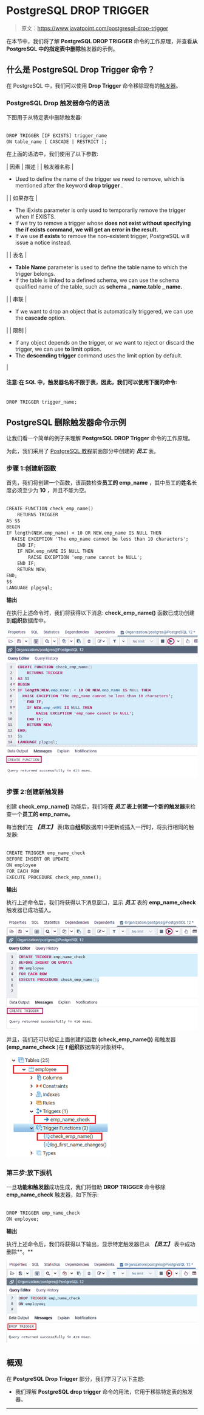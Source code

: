 # PostgreSQL DROP TRIGGER

> 原文：<https://www.javatpoint.com/postgresql-drop-trigger>

在本节中，我们将了解 **PostgreSQL DROP TRIGGER** 命令的工作原理，并查看**从 PostgreSQL 中的指定表中删除**触发器的示例。

## 什么是 PostgreSQL Drop Trigger 命令？

在 PostgreSQL 中，我们可以使用 **Drop Trigger** 命令移除现有的[触发器](https://www.javatpoint.com/postgresql-trigger)。

### PostgreSQL Drop 触发器命令的语法

下图用于从特定表中删除触发器:

```

DROP TRIGGER [IF EXISTS] trigger_name 
ON table_name [ CASCADE | RESTRICT ];

```

在上面的语法中，我们使用了以下参数:

| 因素 | 描述 |
| 触发器名称 | 

*   Used to define the name of the trigger we need to remove, which is mentioned after the keyword **drop trigger** .

 |
| 如果存在 | 

*   The iExists parameter is only used to temporarily remove the trigger when If EXISTS.
*   If we try to remove a trigger whose **does not exist without specifying the **if exists** command, we will get an error in the result.**
*   If we use **if exists** to remove the non-existent trigger, PostgreSQL will issue a notice instead.

 |
| 表名 | 

*   **Table Name** parameter is used to define the table name to which the trigger belongs.
*   If the table is linked to a defined schema, we can use the schema qualified name of the table, such as **schema _ name.table _ name.**

 |
| 串联 | 

*   If we want to drop an object that is automatically triggered, we can use the **cascade** option.

 |
| 限制 | 

*   If any object depends on the trigger, or we want to reject or discard the trigger, we can use **to limit** option.
*   The **descending trigger** command uses the limit option by default.

 |

#### 注意:在 SQL 中，触发器名称不限于表，因此，我们可以使用下面的命令:

```

DROP TRIGGER trigger_name;

```

## PostgreSQL 删除触发器命令示例

让我们看一个简单的例子来理解 **PostgreSQL DROP Trigger** 命令的工作原理。

为此，我们采用了 [PostgreSQL 教程](https://www.javatpoint.com/postgresql-tutorial)前面部分中创建的 ***员工*** 表。

### 步骤 1:创建新函数

首先，我们将创建一个函数，该函数检查**员工的 emp_name** ，其中员工的**姓名**长度必须至少为 **10** ，并且不能为空。

```

CREATE FUNCTION check_emp_name()
    RETURNS TRIGGER
AS $$
BEGIN
IF length(NEW.emp_name) < 10 OR NEW.emp_name IS NULL THEN
  RAISE EXCEPTION 'The emp_name cannot be less than 10 characters';
    END IF;
    IF NEW.emp_nAME IS NULL THEN
        RAISE EXCEPTION 'emp_name cannot be NULL';
    END IF;
    RETURN NEW;
END;
$$
LANGUAGE plpgsql;

```

**输出**

在执行上述命令时，我们将获得以下消息: **check_emp_name()** 函数已成功创建到**组织**数据库中。

![PostgreSQL DROP Trigger](img/b1477fdf4f150dfe3f4411af0b5b0ef9.png)

### 步骤 2:创建新触发器

创建 **check_emp_name()** 功能后，我们将**在 ***员工*** 表上创建一个新的触发器**来检查一个**员工的 emp_name。**

每当我们在 ***【员工】*** 表(取自**组织**数据库)中更新或插入一行时，将执行相同的触发器:

```

CREATE TRIGGER emp_name_check 
BEFORE INSERT OR UPDATE
ON employee
FOR EACH ROW 
EXECUTE PROCEDURE check_emp_name();

```

**输出**

执行上述命令后，我们将获得以下消息窗口，显示 ***员工*** 表的 **emp_name_check** 触发器已成功插入。

![PostgreSQL DROP Trigger](img/2f29091b0d26553ef1e7e1e448101169.png)

并且，我们还可以验证上面创建的函数 **(check_emp_name())** 和触发器 **(emp_name_check** )在 **f 组织**数据库的对象树中。

![PostgreSQL DROP Trigger](img/e55a472d597f4f4933389c0cb9c8f7f0.png)

### 第三步:放下扳机

一旦**功能和触发器**成功生成，我们将借助 **DROP TRIGGER** 命令移除 **emp_name_check** 触发器，如下所示:

```

DROP TRIGGER emp_name_check
ON employee;

```

**输出**

执行上述命令后，我们将获得以下输出，显示特定触发器已从 ***【员工】*** 表中成功删除**。**

![PostgreSQL DROP Trigger](img/044bc447e11eadbaad7a6ddd0356614f.png)

## 概观

在 **PostgreSQL Drop Trigger** 部分，我们学习了以下主题:

*   我们理解 **PostgreSQL drop trigger** 命令的用法，它用于移除特定表的触发器。

* * *